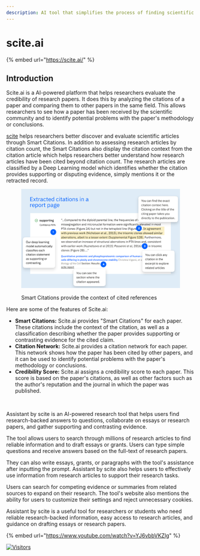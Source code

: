 ```yaml
---
description: AI tool that simplifies the process of finding scientific articles
---
```


# scite.ai

{% embed url="https://scite.ai/" %}

## Introduction

Scite.ai is a AI-powered platform that helps researchers evaluate the credibility of research papers. It does this by analyzing the citations of a paper and comparing them to other papers in the same field. This allows researchers to see how a paper has been received by the scientific community and to identify potential problems with the paper's methodology or conclusions.

[scite](https://scite.ai/home) helps researchers better discover and evaluate scientific articles through Smart Citations. In addition to assessing research articles by citation count, the Smart Citations also display the citation context from the citation article which helps researchers better understand how research articles have been cited beyond citation count. The research articles are classified by a Deep Learning model which identifies whether the citation provides supporting or disputing evidence, simply mentions it or the retracted record.

<figure><img src="../../.gitbook/assets/image.png" alt="" width="563"><figcaption><p>Smart Citations provide the context of cited references</p></figcaption></figure>

Here are some of the features of Scite.ai:

* **Smart Citations:** Scite.ai provides "Smart Citations" for each paper. These citations include the context of the citation, as well as a classification describing whether the paper provides supporting or contrasting evidence for the cited claim.
* **Citation Network:** Scite.ai provides a citation network for each paper. This network shows how the paper has been cited by other papers, and it can be used to identify potential problems with the paper's methodology or conclusions.
* **Credibility Score:** Scite.ai assigns a credibility score to each paper. This score is based on the paper's citations, as well as other factors such as the author's reputation and the journal in which the paper was published.

<figure><img src="https://substackcdn.com/image/fetch/f_auto,q_auto:good,fl_progressive:steep/https%3A%2F%2Fsubstack-post-media.s3.amazonaws.com%2Fpublic%2Fimages%2F219345a5-2d24-420f-9efe-d54ee940a6cc_1280x1127.jpeg" alt="" width="563"><figcaption></figcaption></figure>

Assistant by scite is an AI-powered research tool that helps users find research-backed answers to questions, collaborate on essays or research papers, and gather supporting and contrasting evidence.

The tool allows users to search through millions of research articles to find reliable information and to draft essays or grants. Users can type simple questions and receive answers based on the full-text of research papers.

They can also write essays, grants, or paragraphs with the tool's assistance after inputting the prompt. Assistant by scite also helps users to effectively use information from research articles to support their research tasks.

Users can search for competing evidence or summaries from related sources to expand on their research. The tool's website also mentions the ability for users to customize their settings and reject unnecessary cookies.

Assistant by scite is a useful tool for researchers or students who need reliable research-backed information, easy access to research articles, and guidance on drafting essays or research papers.

{% embed url="https://www.youtube.com/watch?v=YJ6vbbVKZlg" %}

[![Visitors](https://api.visitorbadge.io/api/visitors?path=https%3A%2F%2Fgithub.com%2Fdrshahizan\&labelColor=%23697689\&countColor=%23555555\&style=plastic)](https://visitorbadge.io/status?path=https%3A%2F%2Fgithub.com%2Fdrshahizan)
